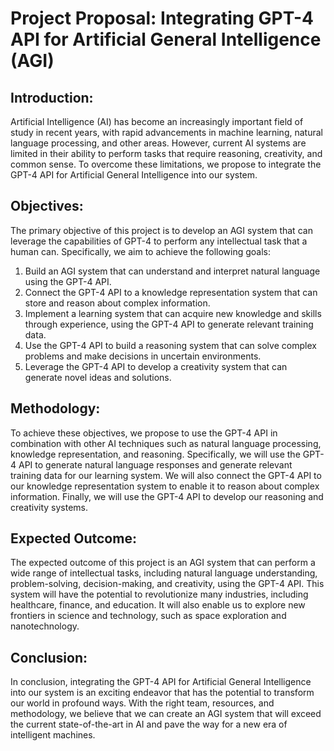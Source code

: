 # Project Proposal: Integrating GPT-4 API for Artificial General Intelligence (AGI)

## Introduction:
Artificial Intelligence (AI) has become an increasingly important field of study in recent years, with rapid advancements in machine learning, natural language processing, and other areas. However, current AI systems are limited in their ability to perform tasks that require reasoning, creativity, and common sense. To overcome these limitations, we propose to integrate the GPT-4 API for Artificial General Intelligence into our system.

## Objectives:
The primary objective of this project is to develop an AGI system that can leverage the capabilities of GPT-4 to perform any intellectual task that a human can. Specifically, we aim to achieve the following goals:

1. Build an AGI system that can understand and interpret natural language using the GPT-4 API.
2. Connect the GPT-4 API to a knowledge representation system that can store and reason about complex information.
3. Implement a learning system that can acquire new knowledge and skills through experience, using the GPT-4 API to generate relevant training data.
4. Use the GPT-4 API to build a reasoning system that can solve complex problems and make decisions in uncertain environments.
5. Leverage the GPT-4 API to develop a creativity system that can generate novel ideas and solutions.

## Methodology:
To achieve these objectives, we propose to use the GPT-4 API in combination with other AI techniques such as natural language processing, knowledge representation, and reasoning. Specifically, we will use the GPT-4 API to generate natural language responses and generate relevant training data for our learning system. We will also connect the GPT-4 API to our knowledge representation system to enable it to reason about complex information. Finally, we will use the GPT-4 API to develop our reasoning and creativity systems.

## Expected Outcome:
The expected outcome of this project is an AGI system that can perform a wide range of intellectual tasks, including natural language understanding, problem-solving, decision-making, and creativity, using the GPT-4 API. This system will have the potential to revolutionize many industries, including healthcare, finance, and education. It will also enable us to explore new frontiers in science and technology, such as space exploration and nanotechnology.

## Conclusion:
In conclusion, integrating the GPT-4 API for Artificial General Intelligence into our system is an exciting endeavor that has the potential to transform our world in profound ways. With the right team, resources, and methodology, we believe that we can create an AGI system that will exceed the current state-of-the-art in AI and pave the way for a new era of intelligent machines.
